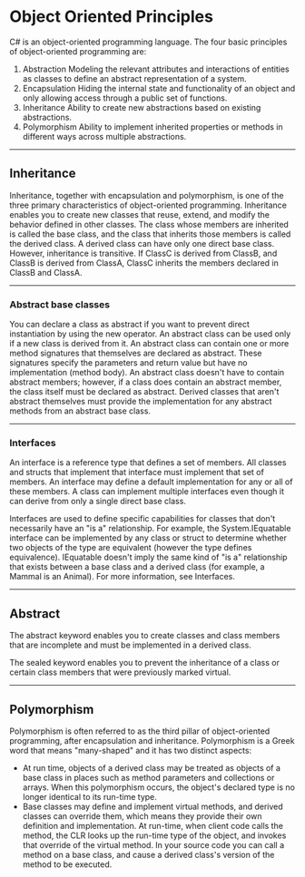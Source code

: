 # Object Oriented Principles

C# is an object-oriented programming language. The four basic principles of object-oriented programming are:

1. Abstraction Modeling the relevant attributes and interactions of entities as classes to define an abstract representation of a system.
2. Encapsulation Hiding the internal state and functionality of an object and only allowing access through a public set of functions.
3. Inheritance Ability to create new abstractions based on existing abstractions.
4. Polymorphism Ability to implement inherited properties or methods in different ways across multiple abstractions.

---

## Inheritance

Inheritance, together with encapsulation and polymorphism, is one of the three primary characteristics of object-oriented programming. Inheritance enables you to create new classes that reuse, extend, and modify the behavior defined in other classes. The class whose members are inherited is called the base class, and the class that inherits those members is called the derived class. A derived class can have only one direct base class. However, inheritance is transitive. If ClassC is derived from ClassB, and ClassB is derived from ClassA, ClassC inherits the members declared in ClassB and ClassA.

---

### Abstract base classes

You can declare a class as abstract if you want to prevent direct instantiation by using the new operator. An abstract class can be used only if a new class is derived from it. An abstract class can contain one or more method signatures that themselves are declared as abstract. These signatures specify the parameters and return value but have no implementation (method body). An abstract class doesn't have to contain abstract members; however, if a class does contain an abstract member, the class itself must be declared as abstract. Derived classes that aren't abstract themselves must provide the implementation for any abstract methods from an abstract base class.

---

### Interfaces

An interface is a reference type that defines a set of members. All classes and structs that implement that interface must implement that set of members. An interface may define a default implementation for any or all of these members. A class can implement multiple interfaces even though it can derive from only a single direct base class.

Interfaces are used to define specific capabilities for classes that don't necessarily have an "is a" relationship. For example, the System.IEquatable<T> interface can be implemented by any class or struct to determine whether two objects of the type are equivalent (however the type defines equivalence). IEquatable<T> doesn't imply the same kind of "is a" relationship that exists between a base class and a derived class (for example, a Mammal is an Animal). For more information, see Interfaces.

---

## Abstract

The abstract keyword enables you to create classes and class members that are incomplete and must be implemented in a derived class.

The sealed keyword enables you to prevent the inheritance of a class or certain class members that were previously marked virtual.

---

## Polymorphism

Polymorphism is often referred to as the third pillar of object-oriented programming, after encapsulation and inheritance. Polymorphism is a Greek word that means "many-shaped" and it has two distinct aspects:

- At run time, objects of a derived class may be treated as objects of a base class in places such as method parameters and collections or arrays. When this polymorphism occurs, the object's declared type is no longer identical to its run-time type.
- Base classes may define and implement virtual methods, and derived classes can override them, which means they provide their own definition and implementation. At run-time, when client code calls the method, the CLR looks up the run-time type of the object, and invokes that override of the virtual method. In your source code you can call a method on a base class, and cause a derived class's version of the method to be executed.
